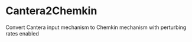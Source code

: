# Cantera2Chemkin
Convert Cantera input mechanism to Chemkin mechanism with perturbing rates enabled
